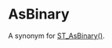 # AsBinary

A synonym for [ST_AsBinary()](/sql-statements-structure/geographic-geometric-features/wkb/st_asbinary).